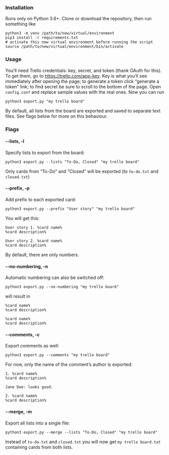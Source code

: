 ### Installation
Runs only on Python 3.6+. 
Clone or download the repository, then run something like
```
python3 -m venv /path/to/new/virtual/environment
pip3 install -r requirements.txt
# activate this new virtual environment before running the script
source /path/to/new/virtual/environment/bin/activate 
```

### Usage
You’ll need Trello credentials: key, secret, and token (thank OAuth for this). To get them, go to https://trello.com/app-key. Key is what you’ll see immediately after opening the page; to generate a token click “generate a token” link; to find secret be sure to scroll to the bottom of the page.
Open `config.conf` and replace sample values with the real ones.
Now you can run
```
python3 export.py "my trello board"
```

By default, all lists from the board are exported and saved to separate text files. See flags below for more on this behaviour.

### Flags

#### --lists, -l
Specify lists to export from the board:
```
python3 export.py --lists "To-Do, Closed" "my trello board"
```
Only cards from “To-Do” and “Closed” will be exported (to `to-do.txt` and `closed.txt`)

#### --prefix, -p
Add prefix to each exported card:
```
python3 export.py --prefix "User story" "my trello board"
```
You will get this:
```
User story 1. %card name%
%card description%

User story 2. %card name%
%card description%
```

By default, there are only numbers.

#### --no-numbering, -n
Automatic numbering can also be switched off:
```
python3 export.py --no-numbering "my trello board"
```
will result in
```
%card name%
%card description%

%card name%
%card description%
```

#### --comments, -c
Export comments as well:
```
python3 export.py --comments "my trello board"
```
For now, only the name of the comment’s author is exported:
```
1. %card name%
%card description%

Jane Doe: looks good.

2. %card name%
%card description%
```

#### --merge, -m
Export all lists into a single file:
```
python3 export.py --merge --lists "To-Do, Closed" "my trello board"
```
Instead of `to-do.txt` and `closed.txt` you will now get `my trello board.txt` containing cards from both lists.
